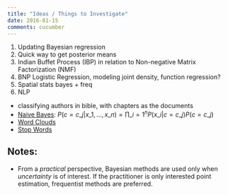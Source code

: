 ```yaml
---
title: "Ideas / Things to Investigate"
date: 2016-01-15
comments: cucumber 
---
```


1. Updating Bayesian regression
2. Quick way to get posterior means
3. Indian Buffet Process (IBP) in relation to Non-negative Matrix Factorization (NMF)
4. BNP Logistic Regression, modeling joint density, function regression?
5. Spatial stats bayes + freq
6. NLP
  - classifying authors in bible, with chapters as the documents
  - [Naive Bayes](https://class.coursera.org/nlp/lecture): $P(c = c\_j | x\_1,...,x\_n) = \prod\_{i=1}^n P(x\_i | c = c\_j) P(c = c\_j)$
  - [Word Clouds](http://www.wordclouds.com/)
  - [Stop Words](https://www.kaggle.com/c/word2vec-nlp-tutorial/details/part-1-for-beginners-bag-of-words)



## Notes: 
- From a *practical* perspective, Bayesian methods are used only when *uncertainty* is of interest. If the practitioner is only interested point estimation, frequentist methods are preferred.
